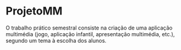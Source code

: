# ProjetoMM

O trabalho prático semestral consiste na criação de uma aplicação multimédia (jogo, aplicação infantil, apresentação multimédia, etc.), segundo um tema à escolha dos alunos.
